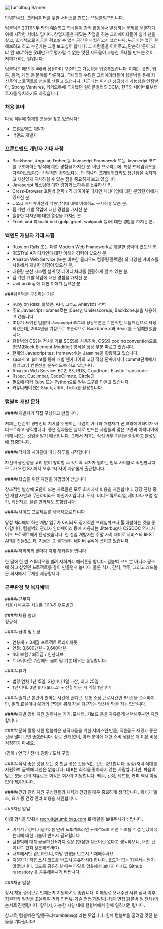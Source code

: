 ![Tumblbug Banner](https://s3-ap-northeast-1.amazonaws.com/tumblbug-assets/brand/tumblbug_banner.png)

안녕하세요. 크리에이터를 위한 서비스를 만드는 **[텀블벅](https://www.tumblbug.com)**입니다. 

텀블벅은 2011년 두 명의 예술학교 학생들이 창작 활동에서 발생하는 문제를 해결하기 위해 시작한 서비스 입니다. 창업자들은 재밌는 작업을 하는 크리에이터들이 쉽게 팬을 찾고, 효과적으로 자금을 확보할 수 있는 공간을 마련하고자 했습니다. 누군가는 멋진 걸 해보려고 하고 누군가는 그걸 보고싶어 합니다. 그 사람들을 이어주고, 단순히 ‘돈이 되냐 안 되냐’하는 잣대만으로 평가될 수 없는 멋진 시도들이 가능한 토대를 만드는 것이 저희가 하는 일입니다.

텀블벅은 매년 3-4배씩 성장하며 꾸준히 그 가능성을 입증해왔습니다. 이제는 출판, 웹툰, 음악, 게임 등 분야를 막론하고, 국내외의 수많은 크리에이터들이 텀블벅을 통해 자신들의 프로젝트를 현실로 만들고 있습니다. 최근에는 이러한 성장성과 가능성을 인정받아, Strong Ventures, 카카오톡에 투자했던 실리콘밸리의 DCM, 한국의 네이버로부터 투자를 유치하기도 하였습니다.

### 채용 분야

다음 직무에 함께할 분들을 찾고 있습니다!

  - 프론트엔드 개발자
  - 백엔드 개발자

### 프론트엔드 개발자 기대 사항 

- Backbone, Angular, Ember 등 Javascript Framework 또는 Javascript 코드를 구조화하는 방식에 대한 경험을 가지신 분. 어떤 프로젝트에 ‘특정 프레임워크를 다루어보았다’는 산발적인 경험보다는, 단 하나의 프레임워크라도 장단점을 숙지하고 자신있게 구사하실 수 있는 점을 중요하게 보고 있습니다
- Javascript 테스팅에 대한 경험과 노하우를 소유하신 분.
- Cross-Browser 호환성 전략 / 각 레이아웃 디자인 패러다임에 대한 분명한 이해가 있으신 분.
- CSS3 애니메이션의 작동방식에 대해 이해하고 구사하실 있는 분.
- 팀 기반 개발 작업에 대한 경험을 가지신 분.
- 훌륭한 디자인에 대한 열정을 가지신 분.
- Front-end 의 build tool (gulp, grunt, webpack 등)에 대한 경험을 가지신 분.

### 백엔드 개발자 기대 사항

- Ruby on Rails 또는 다른 Modern Web Framework로 개발한 경력이 있으신 분.
- RESTful API 디자인에 대한 이해와 경력이 있으신 분.
- Amazon Web Service (또는 비슷한 클라우드 컴퓨팅 플랫폼) 의 다양한 서비스를 사용해서 개발한 경험이 있으신 분.
- 대용량 분산 시스템 설계 및 데이터 처리를 원활하게 할 수 있는 분.
- 팀 기반 개발 작업에 대한 경험을 가지신 분.
- Unit testing 에 대한 이해가 높으신 분.

###텀블벅을 구성하는 기술

- Ruby on Rails: 플랫폼, API, 그리고 Analytics 서버
- 주요 Javascript libraries로는 jQuery, Underscore.js, Backbone.js을 사용하고 있습니다.
- 초창기 쓰여진 텀블벅 Javascript 코드의 상당부분은 기본적인 모듈패턴으로 작성되었는데, 2014년을 기점으로 부분적으로 Backbone.js과 React를 도입해왔었습니다.
- 텀블벅의 CSS는 전처리기로 SCSS를 사용하며, CSS의 coding convention으로 BEM(Block-Element-Modifier) 방식을 상당 부분 따르고 있습니다.
- 현재의 Javascript test framework는 Jasmine을 활용하고 있습니다.
- sass-lint, jshint를 통해 개별 엔지니어의 코딩 작성 단계에서나 commit단계에서 팀의 코딩 컨벤션을 준수하도록 하고 있습니다.
- Amazon Web Service: EC2, S3, RDS, Cloudfront, Elastic Transcoder 
- Rspec, Cucumber, CodeClimate, CircleCI
- 필요에 따라 Ruby 또는 Python으로 일부 도구를 만들고 있습니다.
- 커뮤니케이션은 Slack, JIRA, Trello를 활용합니다.

### 텀블벅 개발 문화

#####개발자가 직접 구상하고 만듭니다.

저희는 단순히 경영진의 지시를 수행하는 사람이 아니라 개발자가 곧 크리에이터이자 아티스트라고 생각합니다. 좋은   결과물은 실제로 만드는 사람들의 많은 고민과 아이디어에 의해 나오는 것임을 알기 때문입니다. 그래서 저희는 직접 세부 기획을 결정하고 완성도에 집중합니다.

#####각자의 사이클에 따라 하루를 시작합니다 

자신의 생산성을 무리 없이 발휘할 수 있도록 각자가 원하는 업무 사이클로 작업합니다. 모두가 오전 8시에서 오후 1시 사이 자유롭게 출근합니다. 

#####학습을 위한 지원을 아낌없이 받습니다

창조적인 발상에 도움이 되는 자료들은 모두 회사에서 비용을 지원합니다. 당장 진행 중인 개발 사안과 무관하더라도 마찬가지입니다. 도서, 비디오 튜토리얼, 세미나나 포럼 참가, 뭐든지요. 물론 만화책도 포함입니다.

#####사이드 프로젝트를 적극적으로 합니다

당장 처리해야 하는 개발 업무가 아니라도 장기적인 프레임워크나 툴 개발하는 것을 좋아합니다. 텀블벅의 관리자 인터페이스 등에 사용되는 Jitterbug나 CSSDOC 역시 사이드 프로젝트에서 탄생했습니다. 한 신입 개발자는 주말 사이 재미로 서비스의 REST API를 만들었는데, 지금은 그 결과물이 네이버 뮤직에 쓰이고 있습니다. 

#####저희끼리 월마다 자체 해커톤을 엽니다

한 달에 한 번 스튜디오를 빌려 저희끼리 해커톤을 합니다. 텀블벅 코드 뿐 아니라 평소에 하고 싶었던 프로젝트를 같이 만들면서 놉니다. 물론 식사, 간식, 맥주, 그리고 레드불은 회사에서 무제한 제공합니다.

### 근무환경 및 복지혜택

#####근무지         
서울시 마포구 서교동 363-5 우도빌딩

#####채용 형태     
정규직

#####급여 및 보상     
- 연봉제 + 3개월 프로젝트 트라이아웃
- 연봉: 3,600만원 - 9,600만원
- 4대 보험 / 퇴직금 / 인센티브
- 트라이아웃 기간에도 급여 및 기본 대우는 동일합니다.

#####휴가
- 법정 연차 1년 15일, 2년마다 1일 가산, 최대 25일
- 1년 이내: 3일 휴가(보너스) + 전월 만근 시 익월 1일 휴가

#####출퇴근
본인이 원하는 시간에 출퇴근. 보통 소정 근로시간인 8시간을 준수하지만, 일의 효율이나 삶과의 균형을 위해 자율 퇴근하는 당신을 막을 자는 없습니다.

#####개발 장비 지원
원하시는 기기, 모니터, 키보드 등을 자유롭게 선택해주시면 지원합니다.

#####문화 활동 지원
텀블벅은 창작자들을 위한 서비스인 만큼, 직원들도 재밌고 좋은 것을 많이 보면 좋겠습니다. 장르 관계 없이, 아래 분야에 대한 소비 생활은 더 이상 비용 걱정하지 마세요.

(영화 / 연극 / 전시) 관람 / 도서 구입
  
#####식사
좋은 것을 보는 것 만큼 좋은 것을 먹는 것도 중요합니다. 점심/저녁 식대를 지원하며 금액에 제한은 없습니다. 대표는 회식을 좋아하지 않는 사람입니다만, 마음이 맞는 분들 간의 자유로운 회식은 회사가 지원합니다. 맥주, 간식, 레드불, 커피 역시 아낌없이 제공됩니다. 

#####건강 관리 
지원 구성원들의 체력과 건강을 매우 중요하게 생각합니다. 회사가 헬스, 요가 등 건강 관리 비용을 지원합니다. 

###지원 방법

아래 형식을 맞춰서 recruit@tumblbug.com 로 메일을 보내주시기 바랍니다.


* 이력서 / 경력 기술서: 팀 단위 프로젝트라면 구체적으로 어떤 파트를 직접 담당하셨는지에 대한 기술이 반드시 필요합니다
* 텀블벅에 대해 궁금하신 5가지 질문 (한심한 질문이란 없다고 생각하오니, 어떤 것이라도 편히 질문해주세요)
* 내부에서만 검토하오니, 희망 연봉을 반드시 기재해주세요.
* 지원자가 직접 쓰신 코드를 반드시 공유하셔야 하니다. 코드가 없는 지원서는 받지 않겠습니다. 코드를 공유하실 때는 파일을 압축해서 보내지 마시고 Github repository 를 공유해주시기 바랍니다.


###채용 일정

상시 채용 중이므로 언제든지 지원하셔도 좋습니다.
이메일로 보내주신 서류 심사 이후, 지원자와 일정을 조율하여 전화 인터뷰-기술 면접(개발팀)-최종 면접(텀블벅 팀 전체)의 순서로 진행됩니다. 합격시, 가능한 시일 내에 텀블벅에서 함께 일하시면 됩니다.

참고로, 텀블벅은 ‘말똥구리(tumblebug)’라는 뜻입니다. 함께 텀블벅을 굴려갈 멋진 분들을 기다립니다!

